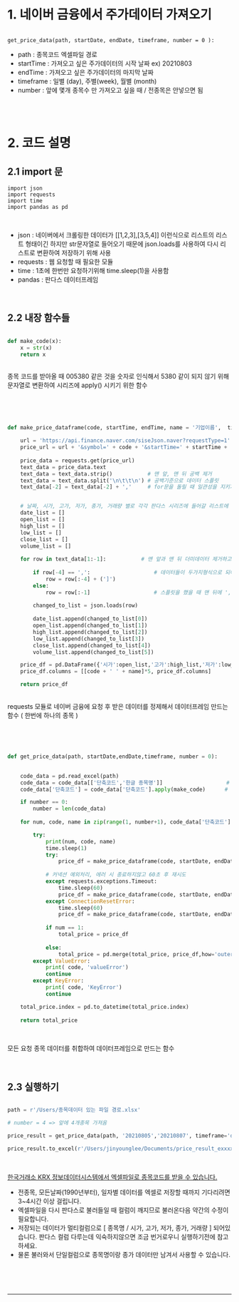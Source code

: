 # 1. 네이버 금융에서 주가데이터 가져오기

```

get_price_data(path, startDate, endDate, timeframe, number = 0 ):

```

+ path : 종목코드 엑셀파일 경로
+ startTime : 가져오고 싶은 주가데이터의 시작 날짜   ex) 20210803
+ endTime : 가져오고 싶은 주가데이터의 마지막 날짜
+ timeframe : 일별 (day), 주별(week), 월별 (month)
+ number : 앞에 몇개 종목수 만 가져오고 싶을 때 / 전종목은 안넣으면 됨 




<br><br>
# 2. 코드 설명

## 2.1 import 문

```
import json
import requests
import time
import pandas as pd
```
<br>


+ json : 네이버에서 크롤링한 데이터가 [[1,2,3],[3,5,4]] 이런식으로 리스트의 리스트 형태이긴 하지만 str문자열로 들어오기 때문에 json.loads를 사용하여 다시 리스트로 변환하여 저장하기 위해 사용
+ requests : 웹 요청할 때 필요한 모듈
+ time : 1초에 한번만 요청하기위해 time.sleep(1)을 사용함
+ pandas : 판다스 데이터프레임  

<br>

## 2.2 내장 함수들

```python

def make_code(x):
    x = str(x)
    return x

```
<br>
종목 코드를 받아올 때 005380 같은 것을 숫자로 인식해서 5380 같이 되지 않기 위해 문자열로 변환하여 시리즈에 apply() 시키기 위한 함수  

<br><br><br>


```python
def make_price_dataframe(code, startTime, endTime, name = '기업이름',  timeframe = 'day'):

    url = 'https://api.finance.naver.com/siseJson.naver?requestType=1'
    price_url = url + '&symbol=' + code + '&startTime=' + startTime + '&endTime=' + endTime + '&timeframe=' + timeframe
    
    price_data = requests.get(price_url)
    text_data = price_data.text
    text_data = text_data.strip()           # 맨 앞, 맨 뒤 공백 제거
    text_data = text_data.split('\n\t\t\n') # 공백기준으로 데이터 스플릿
    text_data[-2] = text_data[-2] + ','     # for문을 돌릴 때 일관성을 지키기 위해 마지막 행에는 ','를 추가


    # 날짜, 시가, 고가, 저가, 종가, 거래량 별로 각각 판다스 시리즈에 들어갈 리스트에 담기 
    date_list = []
    open_list = []
    high_list = []
    low_list = []
    close_list = []
    volume_list = []
    
    for row in text_data[1:-1]:           # 맨 앞과 맨 뒤 더미데이터 제거하고 시작
    
        if row[-4] == ',':                    # 데이터들이 두가지형식으로 되어있어서 알맞게 정제
            row = row[:-4] + (']')
        else:
            row = row[:-1]                    # 스플릿을 했을 때 맨 뒤에 ','가 붙어있는 것을 제거하고 시작
        
        changed_to_list = json.loads(row)
        
        date_list.append(changed_to_list[0])
        open_list.append(changed_to_list[1])
        high_list.append(changed_to_list[2])
        low_list.append(changed_to_list[3])
        close_list.append(changed_to_list[4])
        volume_list.append(changed_to_list[5])

    price_df = pd.DataFrame({'시가':open_list,'고가':high_list,'저가':low_list,'종가':close_list, '거래량':volume_list }, index = date_list)
    price_df.columns = [[code + ' ' + name]*5, price_df.columns]

    return price_df


```

<br>
requests 모듈로 네이버 금융에 요청 후 받은 데이터를 정제해서 데이터프레임 만드는 함수 ( 한번에 하나의 종목 )
<br>


<br><br>


```python

def get_price_data(path, startDate,endDate,timeframe, number = 0):

    
    code_data = pd.read_excel(path)
    code_data = code_data[['단축코드','한글 종목명']]                    # 종목코드와 종목명만 남김
    code_data['단축코드'] = code_data['단축코드'].apply(make_code)      # 단축코드 시리즈를 문자열 타입으로 변환

    if number == 0:
        number = len(code_data)
        
    for num, code, name in zip(range(1, number+1), code_data['단축코드'][:number+1], code_data['한글 종목명'][:number+1]):

        try:
            print(num, code, name)
            time.sleep(1)
            try:
                price_df = make_price_dataframe(code, startDate, endDate, name = name, timeframe = timeframe)
            
            # 커넥션 예외처리, 에러 시 종료하지않고 60초 후 재시도 
            except requests.exceptions.Timeout:
                time.sleep(60)
                price_df = make_price_dataframe(code, startDate, endDate, name = name, timeframe = timeframe)
            except ConnectionResetError:
                time.sleep(60)
                price_df = make_price_dataframe(code, startDate, endDate, name = name, timeframe = timeframe)
            
            if num == 1:
                total_price = price_df
                
            else:
                total_price = pd.merge(total_price, price_df,how='outer', right_index=True, left_index=True)
        except ValueError:
            print( code, 'valueError')
            continue
        except KeyError:
            print( code, 'KeyError')
            continue

    total_price.index = pd.to_datetime(total_price.index)
    
    return total_price

```


<br>

 모든 요청 종목 데이터를 취합하여 데이터프레임으로 만드는 함수
 
<br>




## 2.3 실행하기

```python

path = r'/Users/종목데이터 있는 파일 경로.xlsx'

# number = 4 => 앞에 4개종목 가져옴

price_result = get_price_data(path, '20210805','20210807', timeframe='day', number = 4)

price_result.to_excel(r'/Users/jinyounglee/Documents/price_result_exxxxx.xlsx')

```

<br>


<a href="http://data.krx.co.kr/contents/MDC/MDI/mdiLoader/index.cmd?menuId=MDC0201020201" target="_blank">

한국거래소 KRX 정보데이터시스템에서 엑셀파일로 종목코드를 받을 수 있습니다.</a>
    
+ 전종목, 모든날짜(1990년부터), 일자별 데이터를 엑셀로 저장할 때까지 기다리려면 3~4시간 이상 걸립니다.   
+ 엑셀파일을 다시 판다스로 불러들일 때 컬럼이 깨지므로 불러온다음 약간의 수정이 필요합니다. 
+ 저장되는 데이터가 멀티컬럼으로 [ 종목명 / 시가, 고가, 저가, 종가, 거래량 ] 되어있습니다. 판다스 컬럼 다루는데 익숙하지않으면 조금 번거로우니 실행하기전에 참고하세요.
+ 물론 불러와서 단일컬럼으로 종목명이랑 종가 데이터만 남겨서 사용할 수 있습니다.

<br><br><br>
    
---








